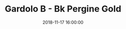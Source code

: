 ---
title: Gardolo B - Bk Pergine Gold
date: 2018-11-17 16:00:00
squadra-a: Bk Pergine Gold
punteggio-a: 
squadra-b: Bc Gardolo B
punteggio-b: 
partite/squadra: under-18-18-19
luogo: Centro Sportivo Trento Nord
categoria: under 18
---